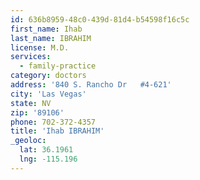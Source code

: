 ```yaml
---
id: 636b8959-48c0-439d-81d4-b54598f16c5c
first_name: Ihab
last_name: IBRAHIM
license: M.D.
services:
  - family-practice
category: doctors
address: '840 S. Rancho Dr   #4-621'
city: 'Las Vegas'
state: NV
zip: '89106'
phone: 702-372-4357
title: 'Ihab IBRAHIM'
_geoloc:
  lat: 36.1961
  lng: -115.196
---
```


